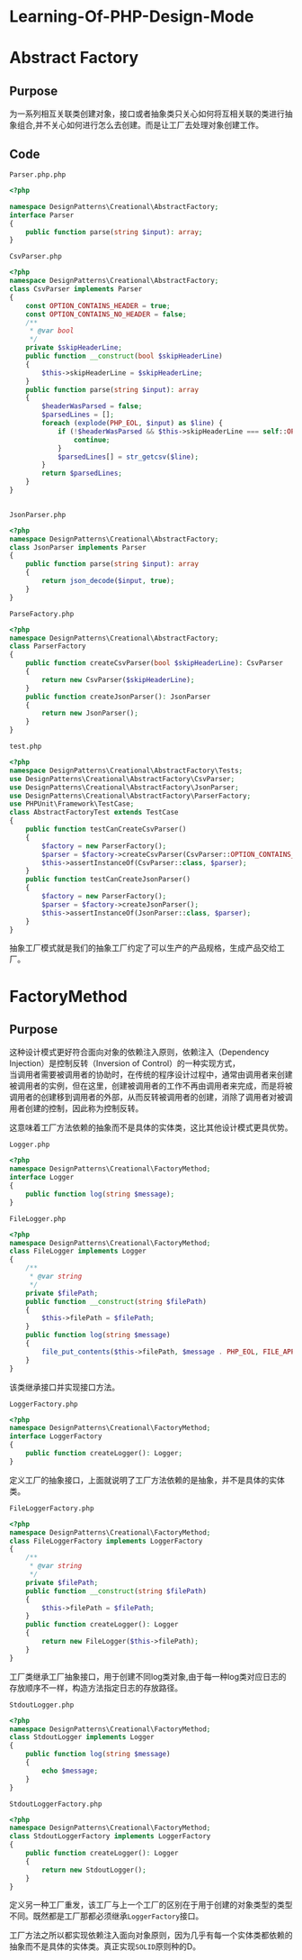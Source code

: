 # Learning-Of-PHP-Design-Mode

Abstract Factory
====
Purpose
-----
为一系列相互关联类创建对象，接口或者抽象类只关心如何将互相关联的类进行抽象组合,并不关心如何进行怎么去创建。而是让工厂去处理对象创建工作。</br>

Code
---
```Parser.php.php```

```php
<?php

namespace DesignPatterns\Creational\AbstractFactory;
interface Parser
{
    public function parse(string $input): array;
}

```

```
CsvParser.php
```
```php
<?php
namespace DesignPatterns\Creational\AbstractFactory;
class CsvParser implements Parser
{
    const OPTION_CONTAINS_HEADER = true;
    const OPTION_CONTAINS_NO_HEADER = false;
    /**
     * @var bool
     */
    private $skipHeaderLine;
    public function __construct(bool $skipHeaderLine)
    {
        $this->skipHeaderLine = $skipHeaderLine;
    }
    public function parse(string $input): array
    {
        $headerWasParsed = false;
        $parsedLines = [];
        foreach (explode(PHP_EOL, $input) as $line) {
            if (!$headerWasParsed && $this->skipHeaderLine === self::OPTION_CONTAINS_HEADER) {
                continue;
            }
            $parsedLines[] = str_getcsv($line);
        }
        return $parsedLines;
    }
}
 
```

```
JsonParser.php
```

```php 
<?php
namespace DesignPatterns\Creational\AbstractFactory;
class JsonParser implements Parser
{
    public function parse(string $input): array
    {
        return json_decode($input, true);
    }
}
```


```
ParseFactory.php
```
```php
<?php
namespace DesignPatterns\Creational\AbstractFactory;
class ParserFactory
{
    public function createCsvParser(bool $skipHeaderLine): CsvParser
    {
        return new CsvParser($skipHeaderLine);
    }
    public function createJsonParser(): JsonParser
    {
        return new JsonParser();
    }
}
```

```
test.php
```
```php
<?php
namespace DesignPatterns\Creational\AbstractFactory\Tests;
use DesignPatterns\Creational\AbstractFactory\CsvParser;
use DesignPatterns\Creational\AbstractFactory\JsonParser;
use DesignPatterns\Creational\AbstractFactory\ParserFactory;
use PHPUnit\Framework\TestCase;
class AbstractFactoryTest extends TestCase
{
    public function testCanCreateCsvParser()
    {
        $factory = new ParserFactory();
        $parser = $factory->createCsvParser(CsvParser::OPTION_CONTAINS_HEADER);
        $this->assertInstanceOf(CsvParser::class, $parser);
    }
    public function testCanCreateJsonParser()
    {
        $factory = new ParserFactory();
        $parser = $factory->createJsonParser();
        $this->assertInstanceOf(JsonParser::class, $parser);
    }
}
```

抽象工厂模式就是我们的抽象工厂约定了可以生产的产品规格，生成产品交给工厂。




FactoryMethod
===
Purpose
---
这种设计模式更好符合面向对象的依赖注入原则，依赖注入（Dependency Injection）是控制反转（Inversion of Control）的一种实现方式，</br>
当调用者需要被调用者的协助时，在传统的程序设计过程中，通常由调用者来创建被调用者的实例，但在这里，创建被调用者的工作不再由调用者来完成，而是将被调用者的创建移到调用者的外部，从而反转被调用者的创建，消除了调用者对被调用者创建的控制，因此称为控制反转。

这意味着工厂方法依赖的抽象而不是具体的实体类，这比其他设计模式更具优势。

```
Logger.php
```
```php
<?php
namespace DesignPatterns\Creational\FactoryMethod;
interface Logger
{
    public function log(string $message);
}
```

```
FileLogger.php
```
```php
<?php
namespace DesignPatterns\Creational\FactoryMethod;
class FileLogger implements Logger
{
    /**
     * @var string
     */
    private $filePath;
    public function __construct(string $filePath)
    {
        $this->filePath = $filePath;
    }
    public function log(string $message)
    {
        file_put_contents($this->filePath, $message . PHP_EOL, FILE_APPEND);
    }
}
```
该类继承接口并实现接口方法。

```
LoggerFactory.php

```
```php
<?php
namespace DesignPatterns\Creational\FactoryMethod;
interface LoggerFactory
{
    public function createLogger(): Logger;
}
```
定义工厂的抽象接口，上面就说明了工厂方法依赖的是抽象，并不是具体的实体类。

```
FileLoggerFactory.php
```
```php
<?php
namespace DesignPatterns\Creational\FactoryMethod;
class FileLoggerFactory implements LoggerFactory
{
    /**
     * @var string
     */
    private $filePath;
    public function __construct(string $filePath)
    {
        $this->filePath = $filePath;
    }
    public function createLogger(): Logger
    {
        return new FileLogger($this->filePath);
    }
}
```
工厂类继承工厂抽象接口，用于创建不同log类对象,由于每一种log类对应日志的存放顺序不一样，构造方法指定日志的存放路径。

```
StdoutLogger.php
```
```php
<?php
namespace DesignPatterns\Creational\FactoryMethod;
class StdoutLogger implements Logger
{
    public function log(string $message)
    {
        echo $message;
    }
}
```

```
StdoutLoggerFactory.php
```

```PHP
<?php
namespace DesignPatterns\Creational\FactoryMethod;
class StdoutLoggerFactory implements LoggerFactory
{
    public function createLogger(): Logger
    {
        return new StdoutLogger();
    }
}
```
定义另一种工厂重发，该工厂与上一个工厂的区别在于用于创建的对象类型的类型不同。既然都是工厂那都必须继承```LoggerFactory```接口。

工厂方法之所以都实现依赖注入面向对象原则，因为几乎有每一个实体类都依赖的抽象而不是具体的实体类。真正实现```SOLID```原则种的D。
